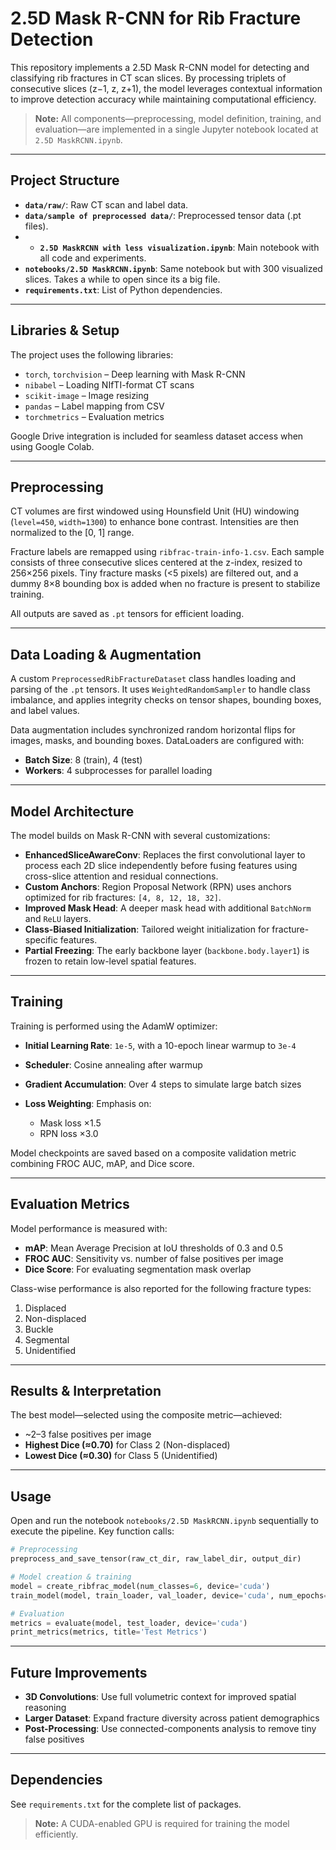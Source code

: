 # 2.5D Mask R-CNN for Rib Fracture Detection

This repository implements a 2.5D Mask R-CNN model for detecting and classifying rib fractures in CT scan slices. By processing triplets of consecutive slices (z−1, z, z+1), the model leverages contextual information to improve detection accuracy while maintaining computational efficiency.

> **Note:** All components—preprocessing, model definition, training, and evaluation—are implemented in a single Jupyter notebook located at `2.5D MaskRCNN.ipynb`.

---

## Project Structure

* **`data/raw/`**: Raw CT scan and label data.
* **`data/sample of preprocessed data/`**: Preprocessed tensor data (.pt files).
* * **`2.5D MaskRCNN with less visualization.ipynb`**: Main notebook with all code and experiments. 
* **`notebooks/2.5D MaskRCNN.ipynb`**: Same notebook but with 300 visualized slices. Takes a while to open since its a big file.
* **`requirements.txt`**: List of Python dependencies.

---

## Libraries & Setup

The project uses the following libraries:

* `torch`, `torchvision` – Deep learning with Mask R-CNN
* `nibabel` – Loading NIfTI-format CT scans
* `scikit-image` – Image resizing
* `pandas` – Label mapping from CSV
* `torchmetrics` – Evaluation metrics

Google Drive integration is included for seamless dataset access when using Google Colab.

---

## Preprocessing

CT volumes are first windowed using Hounsfield Unit (HU) windowing (`level=450`, `width=1300`) to enhance bone contrast. Intensities are then normalized to the \[0, 1] range.

Fracture labels are remapped using `ribfrac-train-info-1.csv`. Each sample consists of three consecutive slices centered at the z-index, resized to 256×256 pixels. Tiny fracture masks (<5 pixels) are filtered out, and a dummy 8×8 bounding box is added when no fracture is present to stabilize training.

All outputs are saved as `.pt` tensors for efficient loading.

---

## Data Loading & Augmentation

A custom `PreprocessedRibFractureDataset` class handles loading and parsing of the `.pt` tensors. It uses `WeightedRandomSampler` to handle class imbalance, and applies integrity checks on tensor shapes, bounding boxes, and label values.

Data augmentation includes synchronized random horizontal flips for images, masks, and bounding boxes. DataLoaders are configured with:

* **Batch Size**: 8 (train), 4 (test)
* **Workers**: 4 subprocesses for parallel loading

---

## Model Architecture

The model builds on Mask R-CNN with several customizations:

* **EnhancedSliceAwareConv**: Replaces the first convolutional layer to process each 2D slice independently before fusing features using cross-slice attention and residual connections.
* **Custom Anchors**: Region Proposal Network (RPN) uses anchors optimized for rib fractures: `[4, 8, 12, 18, 32]`.
* **Improved Mask Head**: A deeper mask head with additional `BatchNorm` and `ReLU` layers.
* **Class-Biased Initialization**: Tailored weight initialization for fracture-specific features.
* **Partial Freezing**: The early backbone layer (`backbone.body.layer1`) is frozen to retain low-level spatial features.

---

## Training

Training is performed using the AdamW optimizer:

* **Initial Learning Rate**: `1e-5`, with a 10-epoch linear warmup to `3e-4`
* **Scheduler**: Cosine annealing after warmup
* **Gradient Accumulation**: Over 4 steps to simulate large batch sizes
* **Loss Weighting**: Emphasis on:

  * Mask loss ×1.5
  * RPN loss ×3.0

Model checkpoints are saved based on a composite validation metric combining FROC AUC, mAP, and Dice score.

---

## Evaluation Metrics

Model performance is measured with:

* **mAP**: Mean Average Precision at IoU thresholds of 0.3 and 0.5
* **FROC AUC**: Sensitivity vs. number of false positives per image
* **Dice Score**: For evaluating segmentation mask overlap

Class-wise performance is also reported for the following fracture types:

1. Displaced
2. Non-displaced
3. Buckle
4. Segmental
5. Unidentified

---

## Results & Interpretation

The best model—selected using the composite metric—achieved:

* \~2–3 false positives per image
* **Highest Dice (≈0.70)** for Class 2 (Non-displaced)
* **Lowest Dice (≈0.30)** for Class 5 (Unidentified)

---

## Usage

Open and run the notebook `notebooks/2.5D MaskRCNN.ipynb` sequentially to execute the pipeline. Key function calls:

```python
# Preprocessing
preprocess_and_save_tensor(raw_ct_dir, raw_label_dir, output_dir)

# Model creation & training
model = create_ribfrac_model(num_classes=6, device='cuda')
train_model(model, train_loader, val_loader, device='cuda', num_epochs=20)

# Evaluation
metrics = evaluate(model, test_loader, device='cuda')
print_metrics(metrics, title='Test Metrics')
```

---

## Future Improvements

* **3D Convolutions**: Use full volumetric context for improved spatial reasoning
* **Larger Dataset**: Expand fracture diversity across patient demographics
* **Post-Processing**: Use connected-components analysis to remove tiny false positives

---

## Dependencies

See `requirements.txt` for the complete list of packages.

> **Note:** A CUDA-enabled GPU is required for training the model efficiently.
